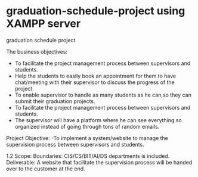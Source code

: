 # graduation-schedule-project using XAMPP server 
graduation schedule project

 The business objectives: 
- To facilitate the project management process between supervisors and students. 
- Help the students to easily book an appointment for them to have chat/meeting with their supervisor to discuss the progress of the project. 
- To enable supervisor to handle as many students as he can,so they can  submit their graduation projects. 
- To facilitate the project management process between supervisors and students. 
- The supervisor will have a platform where he can see everything so organized instead of going through tons of random emails. 

Project Objective: 
-To implement a system/website to manage the supervision process between supervisors and students.

1.2 Scope:
   Boundaries: CIS/CS/BIT/AI/DS departments is included. 
Deliverable: A website that facilitate the supervision process will be handed over to the customer at the end.  
